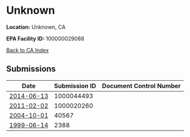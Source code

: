 # Unknown

**Location:** Unknown, CA

**EPA Facility ID:** 100000029088

[Back to CA Index](../../index.md)

## Submissions

| Date | Submission ID | Document Control Number |
|------|--------------|-------------------------|
| [2014-06-13](submissions/1000044493.md) | 1000044493 |  |
| [2011-02-02](submissions/1000020260.md) | 1000020260 |  |
| [2004-10-01](submissions/40567.md) | 40567 |  |
| [1999-06-14](submissions/2388.md) | 2388 |  |
